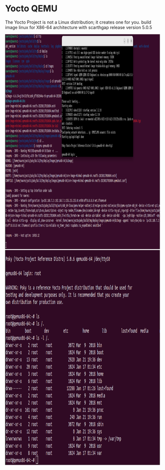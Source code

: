 # Yocto QEMU 
The Yocto Project is not a Linux distribution; it creates one for you.
build image linux  for X86-64 architecture  with scarthgap release version 5.0.5

 <img src="x86-64image.png" alt="linux image " width="900" height="700"> 
  <img src="runqemu.png" alt="coonect to the machine  " width="900" height="700"> 

